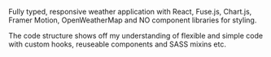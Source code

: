 Fully typed, responsive weather application with React, Fuse.js, Chart.js, Framer Motion, OpenWeatherMap and NO component libraries for styling.

The code structure shows off my understanding of flexible and simple code with custom hooks, reuseable components and SASS mixins etc.
